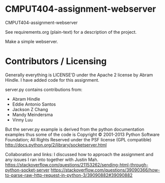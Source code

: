 CMPUT404-assignment-webserver
=============================

CMPUT404-assignment-webserver

See requirements.org (plain-text) for a description of the project.

Make a simple webserver.

Contributors / Licensing
========================

Generally everything is LICENSE'D under the Apache 2 license by Abram Hindle. I have added code for this assignment.

server.py contains contributions from:

* Abram Hindle
* Eddie Antonio Santos
* Jackson Z Chang
* Mandy Meindersma 
* Vinny Luu

But the server.py example is derived from the python documentation
examples thus some of the code is Copyright © 2001-2013 Python
Software Foundation; All Rights Reserved under the PSF license (GPL
compatible) http://docs.python.org/2/library/socketserver.html

Collaboration and links:
I discussed how to approach the assignment and any issues I ran into together with Justin Mah.
https://stackoverflow.com/questions/21153262/sending-html-through-python-socket-server
https://stackoverflow.com/questions/39090366/how-to-parse-raw-http-request-in-python-3/39090882#39090882
